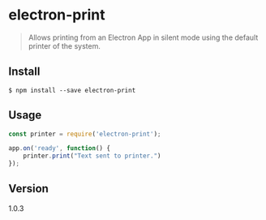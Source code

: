 # electron-print

> Allows printing from an Electron App in silent mode using the default printer of the system.

## Install

```
$ npm install --save electron-print
```

## Usage

```js
const printer = require('electron-print');

app.on('ready', function() {
    printer.print("Text sent to printer.")
});

```

## Version

1.0.3
